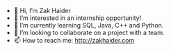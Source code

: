 - 👋 Hi, I’m Zak Haider
- 👀 I’m interested in an internship opportunity!
- 🌱 I’m currently learning SQL, Java, C++ and Python.
- 💞️ I’m looking to collaborate on a project with a team.
- 📫 How to reach me: http://zakhaider.com

<!---
HaiderZak/HaiderZak is a ✨ special ✨ repository because its `README.md` (this file) appears on your GitHub profile.
You can click the Preview link to take a look at your changes.
--->
